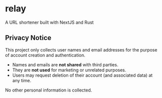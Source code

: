 # relay

A URL shortener built with NextJS and Rust

## Privacy Notice

This project only collects user names and email addresses for the purpose of account creation and authentication.

-   Names and emails are **not shared** with third parties.
-   They are **not used** for marketing or unrelated purposes.
-   Users may request deletion of their account (and associated data) at any time.

No other personal information is collected.
